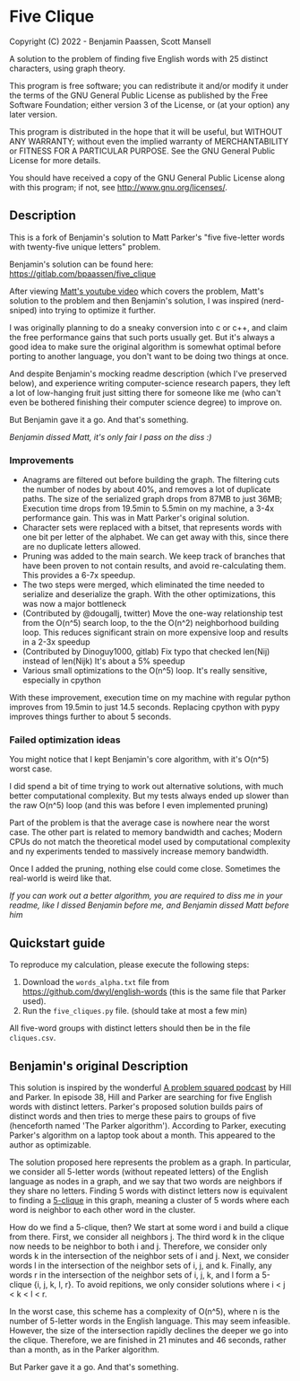 # Five Clique

Copyright (C) 2022 - Benjamin Paassen, Scott Mansell

A solution to the problem of finding five English words with 25 distinct characters, using graph theory.

This program is free software; you can redistribute it and/or modify
it under the terms of the GNU General Public License as published by
the Free Software Foundation; either version 3 of the License, or
(at your option) any later version.

This program is distributed in the hope that it will be useful,
but WITHOUT ANY WARRANTY; without even the implied warranty of
MERCHANTABILITY or FITNESS FOR A PARTICULAR PURPOSE.  See the
GNU General Public License for more details.

You should have received a copy of the GNU General Public License
along with this program; if not, see <http://www.gnu.org/licenses/>.

## Description

This is a fork of Benjamin's solution to Matt Parker's "five five-letter words with twenty-five unique letters" problem. 

Benjamin's solution can be found here: https://gitlab.com/bpaassen/five_clique

After viewing [Matt's youtube video](https://www.youtube.com/watch?v=_-AfhLQfb6w&t=1s) which covers
the problem, Matt's solution to the problem and then Benjamin's solution, I was inspired (nerd-sniped)
into trying to optimize it further.

I was originally planning to do a sneaky conversion into c or c++, and claim the free performance gains
that such ports usually get.
But it's always a good idea to make sure the original algorithm is somewhat optimal before porting
to another language, you don't want to be doing two things at once.

And despite Benjamin's mocking readme description (which I've preserved below), and experience writing
computer-science research papers, they left a lot of low-hanging fruit just sitting there for someone
like me (who can't even be bothered finishing their computer science degree) to improve on. 

But Benjamin gave it a go. And that's something.

*Benjamin dissed Matt, it's only fair I pass on the diss :)*

### Improvements

 * Anagrams are filtered out before building the graph. 
   The filtering cuts the number of nodes by about 40%, and removes a lot of duplicate paths. The size
   of the serialized graph drops from 87MB to just 36MB; Execution time drops from 19.5min to 5.5min on
   my machine, a 3-4x performance gain. 
   This was in Matt Parker's original solution. 
 * Character sets were replaced with a bitset, that represents words with one bit per letter of the
   alphabet. We can get away with this, since there are no duplicate letters allowed. 
 * Pruning was added to the main search. 
   We keep track of branches that have been proven to not contain results, and avoid re-calculating
   them. This provides a 6-7x speedup. 
 * The two steps were merged, which eliminated the time needed to serialize and deserialize the graph.
   With the other optimizations, this was now a major bottleneck
 * (Contributed by @dougallj, twitter) Move the one-way relationship test from the O(n^5) search loop,
   to the the O(n^2) neighborhood building loop. This reduces significant strain on more expensive loop
   and results in a 2-3x speedup
 * (Contributed by Dinoguy1000, gitlab) Fix typo that checked len(Nij) instead of len(Nijk)
   It's about a 5% speedup
 * Various small optimizations to the O(n^5) loop. It's really sensitive, especially in cpython

With these improvement, execution time on my machine with regular python improves from 19.5min to just
14.5 seconds. Replacing cpython with pypy improves things further to about 5 seconds. 

### Failed optimization ideas

You might notice that I kept Benjamin's core algorithm, with it's O(n^5) worst case. 

I did spend a bit of time trying to work out alternative solutions, with much better computational 
complexity. But my tests always ended up slower than the raw O(n^5) loop (and this was before I
even implemented pruning)

Part of the problem is that the average case is nowhere near the worst case. The other part is related
to memory bandwidth and caches; Modern CPUs do not match the theoretical model used by computational 
complexity and ny experiments tended to massively increase memory bandwidth. 

Once I added the pruning, nothing else could come close. Sometimes the real-world is weird like that. 

*If you can work out a better algorithm, you are required to diss me in your readme, like I dissed
Benjamin before me, and Benjamin dissed Matt before him*

## Quickstart guide

To reproduce my calculation, please execute the following steps:

1. Download the `words_alpha.txt` file from https://github.com/dwyl/english-words (this is the same file that Parker used).
2. Run the `five_cliques.py` file. (should take at most a few min)

All five-word groups with distinct letters should then be in the file `cliques.csv`.


## Benjamin's original Description

This solution is inspired by the wonderful [A problem squared podcast](https://aproblemsquared.libsyn.com/) by Hill and Parker. In episode 38, Hill and Parker are searching for five English words with distinct letters. Parker's proposed solution builds pairs of distinct words and then tries to merge these pairs to groups of five (henceforth named 'The Parker algorithm'). According to Parker, executing Parker's algorithm on a laptop took about a month. This appeared to the author as optimizable.

The solution proposed here represents the problem as a graph. In particular, we consider all 5-letter words (without repeated letters) of the English language as nodes in a graph, and we say that two words are neighbors if they share no letters. Finding 5 words with distinct letters now is equivalent to finding a [5-clique](https://en.wikipedia.org/wiki/Clique_(graph_theory)) in this graph, meaning a cluster of 5 words where each word is neighbor to each other word in the cluster.

How do we find a 5-clique, then? We start at some word i and build a clique from there. First, we consider all neighbors j. The third word k in the clique now needs to be neighbor to both i and j. Therefore, we consider only words k in the intersection of the neighbor sets of i and j. Next, we consider words l in the intersection of the neighbor sets of i, j, and k. Finally, any words r in the intersection of the neighbor sets of i, j, k, and l form a 5-clique {i, j, k, l, r}. To avoid repitions, we only consider solutions where i < j < k < l < r.

In the worst case, this scheme has a complexity of O(n^5), where n is the number of 5-letter words in the English language. This may seem infeasible. However, the size of the intersection rapidly declines the deeper we go into the clique. Therefore, we are finished in 21 minutes and 46 seconds, rather than a month, as in the Parker algorithm.

But Parker gave it a go. And that's something.